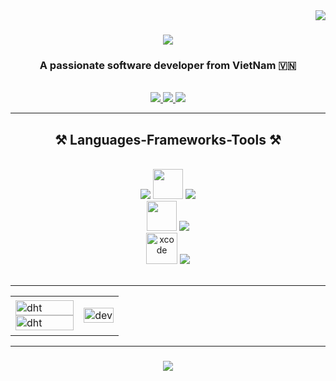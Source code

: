 <img align="right" src="https://visitor-badge.laobi.icu/badge?page_id=DuongHoangThanh.DuongHoangThanh" />
<h1 align="center">
    <img src="https://readme-typing-svg.herokuapp.com/?font=Righteous&size=35&center=true&vCenter=true&width=500&height=70&duration=4500&lines=Hi+👋+I'm+Hoàng+Thạnh;" />
</h1>
<h3 align="center">A passionate software developer from VietNam 🇻🇳 </h3>
<br/>
<div align="center"> 
  <a href="mailto:dhoangthanh1306@gmail.com">
    <img src="https://img.shields.io/badge/Gmail-333333?style=for-the-badge&logo=gmail&logoColor=red" />
  </a>
  <a href="https://www.facebook.com/thanh.duonghoang.54379/" target="_blank">
    <img src="https://img.shields.io/badge/Facebook-0077B5?style=for-the-badge&logo=facebook&logoColor=white" target="_blank" />
  </a>
  <a href="https://www.instagram.com/dht_136/" target="_blank">
     <img src="https://img.shields.io/badge/Instagram-E4405F?style=for-the-badge&logo=instagram&logoColor=white" target="_blank" /> 
  </a>
</div>
 <hr/>
<h2 align="center">⚒️ Languages-Frameworks-Tools ⚒️</h2>
<br/>
<div align="center">
    <img src="https://skillicons.dev/icons?i=swift" />
    <img width="48" height="48" src="https://www.vectorlogo.zone/logos/apple_objectivec/apple_objectivec-icon.svg" />
    <img src="https://skillicons.dev/icons?i=js,java,kotlin,dart,php,c,cpp" /><br>
    <img width="48" height="48" src="https://images.ctfassets.net/ooa29xqb8tix/6MFFWO1k38yxTrLKRZ26e8/2c07fa6c2c4653bfae00dd87625d6e56/swift-logo.png?w=400&q=50"/>
    <img src="https://skillicons.dev/icons?i=react,flutter,nodejs,spring,laravel,angular,vue,express,nestjs,nuxtjs" /> <br>
    <img width="50" height="50" src="https://img.icons8.com/color/48/xcode.png" alt="xcode"/>
    <img src="https://skillicons.dev/icons?i=vscode,androidstudio,eclipse,git,github,docker,nginx,linux,postman,firebase,figma" />
</div>
<br/>
<hr/>
<table style="width:100%;">
  <tr>
    <td>
      <img src="https://github-readme-stats.vercel.app/api/top-langs/?username=DuongHoangThanh&bg_color=FFFFFF00&text_color=179fa3&layout=compact&hide=CSS&langs_count=10&custom_title=Most%20Used%20Languages" alt="dht" width="100%"/>
      <img src="https://github-readme-stats.vercel.app/api?username=DuongHoangThanh&bg_color=FFFFFF00&text_color=179fa3&show_icons=true&count_private=true&include_all_commits=true&custom_title=HoangThanh's%20GithHub%20Stats" alt="dht" width="100%"/>
    </td>
    <td>
      <p align="center"> 
        <img src="https://cdn.dribbble.com/users/1059583/screenshots/4171367/coding-freak.gif" alt="dev" width="100%"/>
      </p>
    </td>
  </tr>
</table>
<hr/>
<h3 align="center">
    <img src="https://readme-typing-svg.herokuapp.com/?font=Righteous&size=25&center=true&vCenter=true&width=500&height=70&duration=4000&lines=Thanks+for+visiting😘">
</h3>
<br/>
